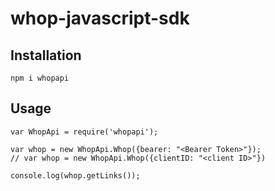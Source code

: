 # whop-javascript-sdk

## Installation
```
npm i whopapi
```
## Usage
```
var WhopApi = require('whopapi');

var whop = new WhopApi.Whop({bearer: "<Bearer Token>"});
// var whop = new WhopApi.Whop({clientID: "<client ID>"})

console.log(whop.getLinks());
```
